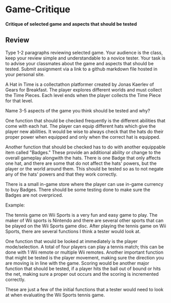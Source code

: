 # Game-Critique
#### Critique of selected game and aspects that should be tested

## Review

Type 1-2 paragraphs reviewing selected game. Your audience is the class, keep your review simple and understandable to a novice tester. Your task is to advise your classmates about the game and aspects that should be tested. Submit assignment via a link to a github markdown file hosted in your personal site. 
 
A Hat in Time is a collectathon platformer created by Jonas Kaerlev of Gears for Breakfast. The player explores different worlds and must collect the Time Pieces. Each level ends when the player collects the Time Piece for that level.

Name 3-5 aspects of the game you think should be tested and why?

One function that should be checked frequently is the different abilities that come with each hat. The player can equip different hats which give the player new abilities. It would be wise to always check that the hats do their proper power when equipped and only when the correct hat is equipped.

Another function that should be checked has to do with another equippable item called "Badges." These provide an additional ability or change to the overall gameplay alongwith the hats. There is one Badge that only affects one hat, and there are some that do not affect the hats' powers, but the player or the world around them. This should be tested so as to not negate any of the hats' powers and that they work correctly.

There is a small in-game store where the player can use in-game currency to buy Badges. There should be some testing done to make sure the Badges are not overpriced.

Example: 

The tennis game on Wii Sports is a very fun and easy game to play. The maker of Wii sports is Nintendo and there are several other sports that can be played on the Wii Sports game disc. After playing the tennis game on Wii Sports, there are several functions I think a tester would look at.

One function that would be looked at immediately is the player mode/selection. A total of four players can play a tennis match; this can be done with 1 Wii remote or multiple Wii remotes. Another important function that might be tested is the player movement, making sure the direction you are moving is in line with the game.  Scoring would be another major function that should be tested, if a player hits the ball out of bound or hits the net, making sure a proper out occurs and the scoring is incremented correctly.

These are just a few of the initial functions that a tester would need to look at when evaluating the Wii Sports tennis game. 

